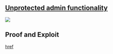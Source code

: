## [Unprotected admin functionality](https://portswigger.net/web-security/access-control/lab-unprotected-admin-functionality)

![](https://github.com/nu11secur1ty/PortSwigger-Web-Security-Academy/blob/main/Access-control-vulnerabilities/Unprotected-admin-functionality/Docs/Screenshot%202022-05-19%20140543.png)

## Proof and Exploit
[href](https://streamable.com/fmff6m)
